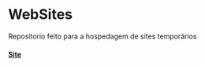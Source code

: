 # WebSites
  Repositorio feito para a hospedagem de sites temporários
#### [Site](https://runnanc-137.github.io/WebSite-s/Exerc%C3%ADcios/Ex-1/index.html)


